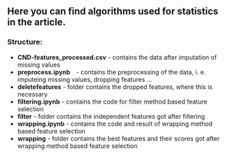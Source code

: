 ## Here you can find algorithms used for statistics in the article.

### Structure:
* **CND-features_processed.csv** - contains the data after imputation of missing values
* **preprocess.ipynb**&emsp;- contains the preprocessing of the data, i. e. imputeing missing values, dropping features ...
* **deletefeatures**             - folder contains the dropped features, where this is necessary
* **filtering.ipynb**            - contains the code for filter method based feature selection
* **filter**                     - folder contains the independent features got after filtering
* **wrapping.ipynb**             - contains the code and result of wrapping method based feature selection
* **wrapping**                   - folder contains the best features and their scores got after wrapping method based feature selection
